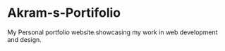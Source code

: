 # Akram-s-Portifolio
My Personal portfolio website.showcasing my work in web development and design.
